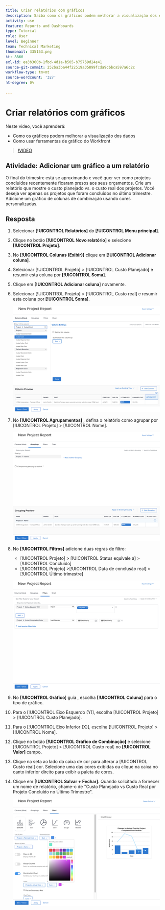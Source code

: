```yaml
---
title: Criar relatórios com gráficos
description: Saiba como os gráficos podem melhorar a visualização dos dados e como usar as ferramentas de gráfico no Workfront.
activity: use
feature: Reports and Dashboards
type: Tutorial
role: User
level: Beginner
team: Technical Marketing
thumbnail: 335153.png
kt: 8860
exl-id: ea3b360b-1fbd-4d1a-b505-b75759d24e41
source-git-commit: 252ba3ba44f22519a35899fcda9c6bca597a6c2c
workflow-type: tm+mt
source-wordcount: '327'
ht-degree: 0%

---
```


# Criar relatórios com gráficos

Neste vídeo, você aprenderá:

* Como os gráficos podem melhorar a visualização dos dados
* Como usar ferramentas de gráfico do Workfront

>[!VIDEO](https://video.tv.adobe.com/v/335155/?quality=12)

## Atividade: Adicionar um gráfico a um relatório

O final do trimestre está se aproximando e você quer ver como projetos concluídos recentemente ficaram presos aos seus orçamentos. Crie um relatório que mostre o custo planejado vs. o custo real dos projetos. Você deseja ver apenas os projetos que foram concluídos no último trimestre. Adicione um gráfico de colunas de combinação usando cores personalizadas.

## Resposta

1. Selecionar **[!UICONTROL Relatórios]** do **[!UICONTROL Menu principal]**.
1. Clique no botão **[!UICONTROL Novo relatório]** e selecione **[!UICONTROL Projeto]**.
1. No **[!UICONTROL Colunas (Exibir)]** clique em **[!UICONTROL Adicionar coluna]**.
1. Selecionar [!UICONTROL Projeto] > [!UICONTROL Custo Planejado] e resumir esta coluna por **[!UICONTROL Soma]**.
1. Clique em **[!UICONTROL Adicionar coluna]** novamente.
1. Selecionar [!UICONTROL Projeto] > [!UICONTROL Custo real] e resumir esta coluna por **[!UICONTROL Soma]**.

   ![Uma imagem da tela para adicionar colunas a um relatório](assets/chart-report-columns.png)

1. No **[!UICONTROL Agrupamentos]** , defina o relatório como agrupar por [!UICONTROL Projeto] > [!UICONTROL Nome].

   ![Uma imagem da tela para adicionar agrupamentos a um relatório](assets/chart-report-groupings.png)

1. No **[!UICONTROL Filtros]** adicione duas regras de filtro:

   * [!UICONTROL Projeto] > [!UICONTROL Status equivale a] > [!UICONTROL Concluído]
   * [!UICONTROL Projeto] >[!UICONTROL  Data de conclusão real] > [!UICONTROL Último trimestre]

   ![Uma imagem da tela para adicionar filtros a um relatório](assets/chart-report-filters.png)

1. No **[!UICONTROL Gráfico]** guia , escolha **[!UICONTROL Coluna]** para o tipo de gráfico.
1. Para o [!UICONTROL Eixo Esquerdo (Y)], escolha [!UICONTROL Projeto] > [!UICONTROL Custo Planejado].
1. Para o [!UICONTROL Eixo Inferior (X)], escolha [!UICONTROL Projeto] > [!UICONTROL Nome].
1. Clique no botão **[!UICONTROL Gráfico de Combinação]** e selecione [!UICONTROL Projeto] > [!UICONTROL Custo real] no **[!UICONTROL Valor]** campo.
1. Clique na seta ao lado da caixa de cor para alterar a [!UICONTROL Custo real] cor. Selecione uma das cores exibidas ou clique na caixa no canto inferior direito para exibir a paleta de cores.
1. Clique em **[!UICONTROL Salvar + Fechar]**. Quando solicitado a fornecer um nome de relatório, chame-o de &quot;Custo Planejado vs Custo Real por Projeto Concluído no Último Trimestre&quot;.

   ![Uma imagem da tela para adicionar um gráfico a um relatório](assets/chart-report-chart.png)
